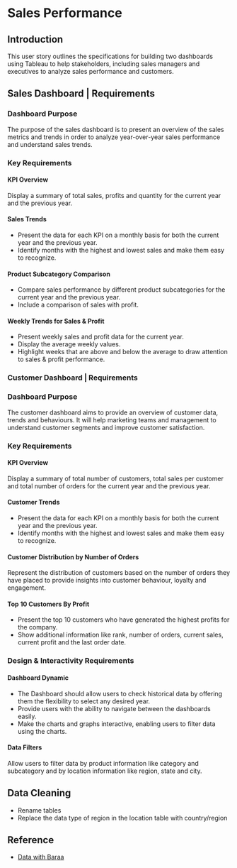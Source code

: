 # Sales Performance

## Introduction
This user story outlines the specifications for building two dashboards using Tableau to help stakeholders, including sales managers and executives to analyze sales performance and customers. 
## Sales Dashboard | Requirements
### Dashboard Purpose
The purpose of the sales dashboard is to present an overview of the sales metrics and trends in order to analyze year-over-year sales performance and understand sales trends.
### Key Requirements
#### KPI Overview
Display a summary of total sales, profits and quantity for the current year and the previous year.
#### Sales Trends
- Present the data for each KPI on a monthly basis for both the current year and the previous year.
- Identify months with the highest and lowest sales and make them easy to recognize.
#### Product Subcategory Comparison
- Compare sales performance by different product subcategories for the current year and the previous year.
- Include a comparison of sales with profit.
#### Weekly Trends for Sales & Profit
- Present weekly sales and profit data for the current year.
- Display the average weekly values.
- Highlight weeks that are above and below the average to draw attention to sales & profit performance.
### Customer Dashboard | Requirements
### Dashboard Purpose
The customer dashboard aims to provide an overview of customer data, trends and behaviours. It will help marketing teams and management to understand customer segments and improve customer satisfaction.
### Key Requirements
#### KPI Overview
Display a summary of total number of customers, total sales per customer and total number of orders for the current year and the previous year.
#### Customer Trends
- Present the data for each KPI on a monthly basis for both the current year and the previous year.
- Identify months with the highest and lowest sales and make them easy to recognize.
#### Customer Distribution by Number of Orders
Represent the distribution of customers based on the number of orders they have placed to provide insights into customer behaviour, loyalty and engagement.
#### Top 10 Customers By Profit
- Present the top 10 customers who have generated the highest profits for the company.
- Show additional information like rank, number of orders, current sales, current profit and the last order date.
### Design & Interactivity Requirements
#### Dashboard Dynamic
- The Dashboard should allow users to check historical data by offering them the flexibility to select any desired year.
- Provide users with the ability to navigate between the dashboards easily.
- Make the charts and graphs interactive, enabling users to filter data using the charts.
#### Data Filters
Allow users to filter data by product information like category and subcategory and by location information like region, state and city.

## Data Cleaning
- Rename tables
- Replace the data type of region in the location table with country/region

## Reference 
- [Data with Baraa](https://www.datawithbaraa.com/tableau/tableau-sales-project-thank-you/) 
